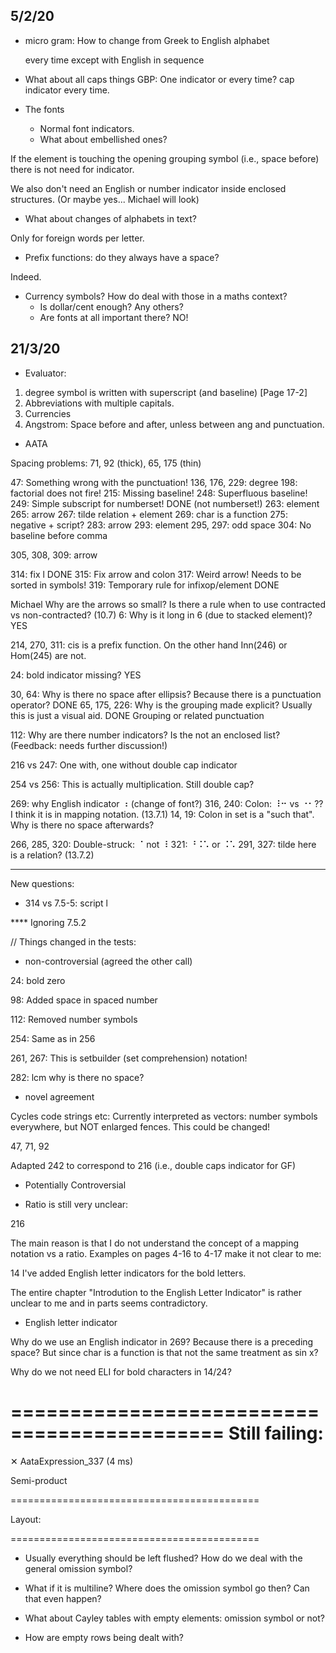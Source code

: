 ## 5/2/20

* micro gram: How to change from Greek to English
  alphabet 

    every time except with English in sequence 
  
* What about all caps things GBP: One indicator or every time?
    cap indicator every time.
  
* The fonts
    * Normal font indicators. 
    * What about embellished ones?
    
If the element is touching the opening grouping symbol (i.e., space before)
there is not need for indicator.

We also don't need an English or number indicator inside enclosed structures.
(Or maybe yes... Michael will look)


* What about changes of alphabets in text?

Only for foreign words per letter.

* Prefix functions: do they always have a space?

Indeed.

* Currency symbols? How do deal with those in a maths context?
    * Is dollar/cent enough? Any others?
    * Are fonts at all important there? NO!
    
## 21/3/20

* Evaluator:

1. degree symbol is written with superscript (and baseline) [Page 17-2]
2. Abbreviations with multiple capitals.
3. Currencies
4. Angstrom: Space before and after, unless between ang and punctuation.


* AATA


Spacing problems: 71, 92 (thick), 65, 175 (thin)

47: Something wrong with the punctuation!
136, 176, 229: degree
198: factorial does not fire!
215: Missing baseline!
248: Superfluous baseline!
249: Simple subscript for numberset!  DONE (not numberset!)
263: element
265: arrow
267: tilde relation + element
269: char is a function
275: negative + script?
283: arrow
293: element
295, 297: odd space
304: No baseline before comma


305, 308, 309: arrow


314: fix l  DONE
315: Fix arrow and colon
317: Weird arrow! Needs to be sorted in symbols!
319: Temporary rule for infixop/element DONE

Michael
Why are the arrows so small? Is there a rule when to use contracted vs non-contracted? (10.7)
6: Why is it long in 6 (due to stacked element)? YES

214, 270, 311: cis is a prefix function. On the other hand Inn(246) or Hom(245) are not.

24: bold indicator missing? YES

30, 64: Why is there no space after ellipsis? Because there is a punctuation operator? DONE
65, 175, 226: Why is the grouping made explicit? Usually this is just a visual aid. DONE
Grouping or related punctuation

112: Why are there number indicators? Is the not an enclosed list? (Feedback: needs further discussion!)

216 vs 247: One with, one without double cap indicator

254 vs 256: This is actually multiplication. Still double cap?


269: why English indicator ⠰  (change of font?)
316, 240: Colon: ⠸⠒  vs ⠐⠂?? I think it is in mapping notation. (13.7.1)
14, 19: Colon in set is a "such that". Why is there no space afterwards?

266, 285, 320: Double-struck: ⠈ not ⠸
321: ⠘⠨⠡ or  ⠨⠡
291, 327: tilde here is a relation? (13.7.2)

---------------------------------------------------------------

New questions:

* 314 vs 7.5-5: script l

**** Ignoring 7.5.2


// Things changed in the tests:


* non-controversial (agreed the other call)

24: bold zero

98: Added space in spaced number

112: Removed number symbols

254: Same as in 256

261, 267: This is setbuilder (set comprehension) notation!

282: lcm why is there no space?



* novel agreement 

Cycles code strings etc: Currently interpreted as vectors: number symbols
    everywhere, but NOT enlarged fences. This could be changed!

47, 71, 92

Adapted 242 to correspond to 216 (i.e., double caps indicator for GF)


* Potentially Controversial

- Ratio is still very unclear:

216

The main reason is that I do not understand the concept of a mapping notation vs
a ratio. Examples on pages 4-16 to 4-17 make it not clear to me: 

14 I've added English letter indicators for the bold letters. 

The entire chapter "Introdution to the English Letter Indicator" is rather
unclear to me and in parts seems contradictory.

- English letter indicator

Why do we use an English indicator in 269? Because there is a preceding space? 
But since char is a function is that not the same treatment as sin x?

Why do we not need ELI for bold characters in 14/24?

============================================
Still failing:
============================================

✕ AataExpression_337 (4 ms)

Semi-product

===========================================

Layout:

===========================================

* Usually everything should be left flushed? 
  How do we deal with the general omission symbol?

* What if it is multiline? Where does the omission symbol go then? Can that even happen?
  
* What about Cayley tables with empty elements: omission symbol or not?

* How are empty rows being dealt with?

